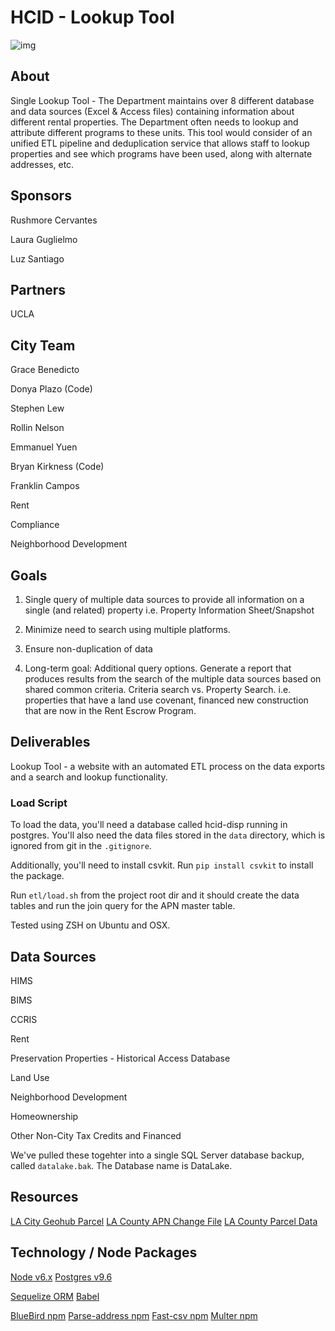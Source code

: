 # HCID  - Lookup Tool 
![img](https://raw.githubusercontent.com/datala/hcid-lookup-tool/master/img/screenshot.png?token=ABp74ghyX-x9kkQZ--hi3TwF9KhopS3mks5ZANcOwA%3D%3D)

## About

Single Lookup Tool - The Department maintains over 8 different database and data sources (Excel & Access files) containing information about different rental properties. The Department often needs to lookup and attribute different programs to these units. This tool would consider of an unified ETL pipeline and deduplication service that allows staff to lookup properties and see which programs have been used, along with alternate addresses, etc. 

## Sponsors

Rushmore Cervantes

Laura Guglielmo

Luz Santiago

## Partners

UCLA

## City Team

Grace Benedicto

Donya Plazo (Code)

Stephen Lew

Rollin Nelson

Emmanuel Yuen

Bryan Kirkness (Code)

Franklin Campos

Rent

Compliance

Neighborhood Development

## Goals

1. Single query of multiple data sources to provide all information on a single (and related) property i.e. Property Information Sheet/Snapshot

2. Minimize need to search using multiple platforms.

3. Ensure non-duplication of data

4. Long-term goal:  Additional query options.  Generate a report that produces results from the search of the multiple data sources based on shared common criteria.  Criteria search vs. Property Search. i.e. properties that have a land use covenant, financed new construction that are now in the Rent Escrow Program.

## Deliverables

Lookup Tool - a website with an automated ETL process on the data exports and a search and lookup functionality. 

### Load Script

To load the data, you'll need a database called hcid-disp running in postgres. You'll also need the data files stored in the `data` directory, which is ignored from git in the `.gitignore`. 

Additionally, you'll need to install csvkit. Run `pip install csvkit` to install the package. 

Run `etl/load.sh` from the project root dir and it should create the data tables and run the join query for the APN master table. 

Tested using ZSH on Ubuntu and OSX. 
## Data Sources

HIMS

BIMS

CCRIS

Rent

Preservation Properties - Historical Access Database

Land Use

Neighborhood Development

Homeownership

Other Non-City Tax Credits and Financed

We've pulled these togehter into a single SQL Server database backup, called `datalake.bak`. The Database name is DataLake. 

## Resources

[LA City Geohub Parcel](http://geohub.lacity.org/datasets/6d85cb5f5f5641c6aa95203849ca05bb_0)
[LA County APN Change File](https://data.lacounty.gov/Parcel-/Assessor-Parcel-Change-File/qju6-wpwm)
[LA County Parcel Data](https://data.lacounty.gov/Parcel-/Assessor-Parcels-Data-2016/7rjj-f2pv)


## Technology / Node Packages

[Node v6.x](https://nodejs.org/dist/latest-v6.x/docs/api/)
[Postgres v9.6](https://www.postgresql.org/docs/9.6/static/index.html)

[Sequelize ORM](http://docs.sequelizejs.com/en/v3/)
[Babel](https://babeljs.io/)

[BlueBird npm](http://bluebirdjs.com/docs/getting-started.html)
[Parse-address npm](https://www.npmjs.com/package/parse-address)
[Fast-csv npm](https://www.npmjs.com/package/fast-csv)
[Multer npm](https://www.npmjs.com/package/multer)


